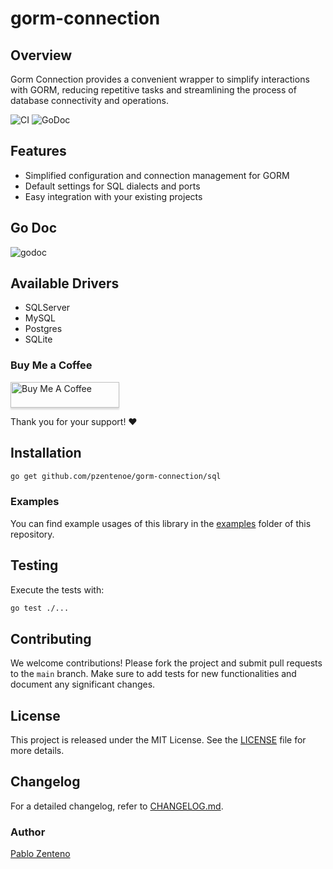 # gorm-connection

## Overview

Gorm Connection provides a convenient wrapper to simplify interactions with GORM, reducing repetitive tasks and streamlining the process of database connectivity and operations.

![CI](https://github.com/pzentenoe/gorm-connection/actions/workflows/actions.yml/badge.svg)
![GoDoc](https://github.com/pzentenoe/gorm-connection/actions/workflows/documentation.yml/badge.svg)

## Features

* Simplified configuration and connection management for GORM
* Default settings for SQL dialects and ports
* Easy integration with your existing projects

## Go Doc
![godoc](https://pzentenoe.github.io/gorm-connection)

## Available Drivers

* SQLServer
* MySQL
* Postgres
* SQLite

### Buy Me a Coffee

<a href="https://www.buymeacoffee.com/pzentenoe" target="_blank"><img src="https://www.buymeacoffee.com/assets/img/custom_images/orange_img.png" alt="Buy Me A Coffee" style="height: 41px !important;width: 174px !important;box-shadow: 0px 3px 2px 0px rgba(190, 190, 190, 0.5) !important;-webkit-box-shadow: 0px 3px 2px 0px rgba(190, 190, 190, 0.5) !important;" ></a>

Thank you for your support! ❤️

## Installation
```bash
go get github.com/pzentenoe/gorm-connection/sql
```

### Examples

You can find example usages of this library in the [examples](https://github.com/pzentenoe/gorm-connection/tree/main/examples) folder of this repository.


## Testing

Execute the tests with:

```bash
go test ./...
```

## Contributing
We welcome contributions! Please fork the project and submit pull requests to the `main` branch. Make sure to add tests
for new functionalities and document any significant changes.

## License
This project is released under the MIT License. See the [LICENSE](LICENSE) file for more details.

## Changelog
For a detailed changelog, refer to [CHANGELOG.md](CHANGELOG.md).


### Author
[Pablo Zenteno](https://github.com/pzentenoe)
